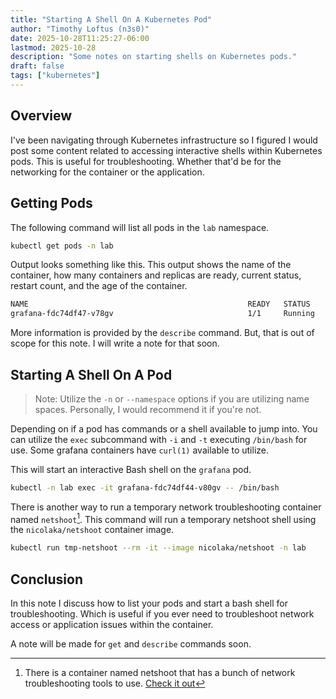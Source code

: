 ```yaml
---
title: "Starting A Shell On A Kubernetes Pod"
author: "Timothy Loftus (n3s0)"
date: 2025-10-28T11:25:27-06:00
lastmod: 2025-10-28
description: "Some notes on starting shells on Kubernetes pods."
draft: false
tags: ["kubernetes"]
---
```


## Overview

I've been navigating through Kubernetes infrastructure so I figured I would post
some content related to accessing interactive shells within Kubernetes pods.
This is useful for troubleshooting. Whether that'd be for the networking for the
container or the application.

## Getting Pods

The following command will list all pods in the `lab` namespace.

```sh
kubectl get pods -n lab
```

Output looks something like this. This output shows the name of the container,
how many containers and replicas are ready, current status, restart count, and
the age of the container.

```sh
NAME                                                 READY   STATUS    RESTARTS      AGE
grafana-fdc74df47-v78gv                              1/1     Running   0             12h
```

More information is provided by the `describe` command. But, that is out of
scope for this note. I will write a note for that soon.

## Starting A Shell On A Pod

> Note: Utilize the `-n` or `--namespace` options if you are utilizing name
> spaces. Personally, I would recommend it if you're not.

Depending on if a pod has commands or a shell available to jump into. You can
utilize the `exec` subcommand with `-i` and `-t` executing `/bin/bash` for use.
Some grafana containers have `curl(1)` available to utilize.

This will start an interactive Bash shell on the `grafana` pod.

```sh
kubectl -n lab exec -it grafana-fdc74df44-v80gv -- /bin/bash
```

There is another way to run a temporary network troubleshooting container named
`netshoot`[^1]. This command will run a temporary netshoot shell using the
`nicolaka/netshoot` container image.

[^1]: There is a container named netshoot that has a bunch of network
    troubleshooting tools to use. [Check it out](https://github.com/nicolaka/netshoot)

```sh
kubectl run tmp-netshoot --rm -it --image nicolaka/netshoot -n lab
```

## Conclusion

In this note I discuss how to list your pods and start a bash shell for
troubleshooting. Which is useful if you ever need to troubleshoot network access
or application issues within the container.

A note will be made for `get` and `describe` commands soon. 
